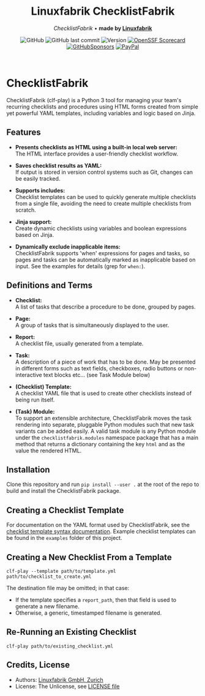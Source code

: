 <h1 align="center">
  <!--
  <a href="https://linuxfabrik.ch" target="_blank">
    <picture>
      <img width="600" src="https://download.linuxfabrik.ch/monitoring-plugins/assets/img/linuxfabrik-monitoring-check-plugins-teaser.png">
    </picture>
  </a>
  <br />
  -->
  Linuxfabrik ChecklistFabrik
</h1>
<p align="center"> <em>ChecklistFabrik</em> <span>&#8226;</span>
 <b>made by <a href="https://linuxfabrik.ch/">Linuxfabrik</a></b>
</p>
<div align="center">

![GitHub](https://img.shields.io/github/license/linuxfabrik/checklistfabrik)
![GitHub last commit](https://img.shields.io/github/last-commit/linuxfabrik/checklistfabrik)
![Version](https://img.shields.io/github/v/release/linuxfabrik/checklistfabrik?sort=semver)
[![OpenSSF Scorecard](https://api.scorecard.dev/projects/github.com/Linuxfabrik/checklistfabrik/badge)](https://scorecard.dev/viewer/?uri=github.com/Linuxfabrik/checklistfabrik)
[![GitHubSponsors](https://img.shields.io/github/sponsors/Linuxfabrik?label=GitHub%20Sponsors)](https://github.com/sponsors/Linuxfabrik)
[![PayPal](https://img.shields.io/badge/Donate-PayPal-green.svg)](https://www.paypal.com/cgi-bin/webscr?cmd=_s-xclick&hosted_button_id=7AW3VVX62TR4A&source=url)

</div>

<br />

# ChecklistFabrik

ChecklistFabrik (clf-play) is a Python 3 tool for managing your team's recurring checklists and procedures using HTML forms created from simple yet powerful YAML templates, including variables and logic based on Jinja.


## Features

* **Presents checklists as HTML using a built-in local web server:**  
  The HTML interface provides a user-friendly checklist workflow.

* **Saves checklist results as YAML:**  
  If output is stored in version control systems such as Git, changes can be easily tracked.

* **Supports includes:**  
  Checklist templates can be used to quickly generate multiple checklists from a single file, avoiding the need to create multiple checklists from scratch.

* **Jinja support:**  
  Create dynamic checklists using variables and boolean expressions based on Jinja.

* **Dynamically exclude inapplicable items:**  
  ChecklistFabrik supports 'when' expressions for pages and tasks, so pages and tasks can be automatically marked as inapplicable based on input. See the examples for details (grep for `when:`).


## Definitions and Terms

* **Checklist:**  
  A list of tasks that describe a procedure to be done, grouped by pages.

* **Page:**  
  A group of tasks that is simultaneously displayed to the user.

* **Report:**  
  A checklist file, usually generated from a template.

* **Task:**  
  A description of a piece of work that has to be done.
  May be presented in different forms such as text fields, checkboxes, radio buttons or non-interactive text blocks etc... (see Task Module below)

* **(Checklist) Template:**  
  A checklist YAML file that is used to create other checklists instead of being run itself.

* **(Task) Module:**  
  To support an extensible architecture, ChecklistFabrik moves the task rendering into separate, pluggable Python modules such that new task variants can be added easily.
  A valid task module is any Python module under the `checklistfabrik.modules` namespace package that has a main method that returns a dictionary containing the key `html` and as the value the rendered HTML.


## Installation

Clone this repository and run `pip install --user .` at the root of the repo to build and install the ChecklistFabrik package.


## Creating a Checklist Template

For documentation on the YAML format used by ChecklistFabrik, see the [checklist template syntax documentation](docs/checklist_syntax.md). Example checklist templates can be found in the `examples` folder of this project.


## Creating a New Checklist From a Template

```shell
clf-play --template path/to/template.yml path/to/checklist_to_create.yml
```

The destination file may be omitted; in that case:

- If the template specifies a `report_path`, then that field is used to generate a new filename.
- Otherwise, a generic, timestamped filename is generated.


## Re-Running an Existing Checklist

```shell
clf-play path/to/existing_checklist.yml
```


## Credits, License

* Authors: [Linuxfabrik GmbH, Zurich](https://www.linuxfabrik.ch)
* License: The Unlicense, see [LICENSE file](https://unlicense.org/)
